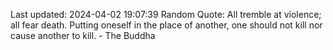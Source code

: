 Last updated: 2024-04-02 19:07:39
Random Quote: All tremble at violence; all fear death. Putting oneself in the place of another, one should not kill nor cause another to kill. - The Buddha
